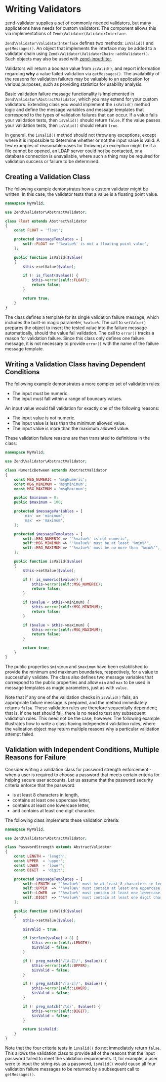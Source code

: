 # Writing Validators

zend-validator supplies a set of commonly needed validators, but many
applications have needs for custom validators. The component allows this via
implementations of `Zend\Validator\ValidatorInterface`.

`Zend\Validator\ValidatorInterface` defines two methods: `isValid()` and
`getMessages()`. An object that implements the interface may be added to a
validator chain using `Zend\Validator\ValidatorChain::addValidator()`. Such
objects may also be used with
[zend-inputfilter](https://zendframework.github.io/zend-inputfilter).

Validators will return a boolean value from `isValid()`, and report information
regarding **why** a value failed validation via `getMessages()`. The
availability of the reasons for validation failures may be valuable to an
application for various purposes, such as providing statistics for usability
analysis.

Basic validation failure message functionality is implemented in
`Zend\Validator\AbstractValidator`, which you may extend for your custom
validators.  Extending class you would implement the `isValid()` method logic
and define the message variables and message templates that correspond to the
types of validation failures that can occur. If a value fails your validation
tests, then `isValid()` should return `false`. If the value passes your
validation tests, then `isValid()` should return `true`.

In general, the `isValid()` method should not throw any exceptions, except where
it is impossible to determine whether or not the input value is valid. A few
examples of reasonable cases for throwing an exception might be if a file cannot
be opened, an LDAP server could not be contacted, or a database connection is
unavailable, where such a thing may be required for validation success or
failure to be determined.

## Creating a Validation Class

The following example demonstrates how a custom validator might be written. In
this case, the validator tests that a value is a floating point value.

```php
namespace MyValid;

use Zend\Validator\AbstractValidator;

class Float extends AbstractValidator
{
    const FLOAT = 'float';

    protected $messageTemplates = [
        self::FLOAT => "'%value%' is not a floating point value",
    ];

    public function isValid($value)
    {
        $this->setValue($value);

        if (! is_float($value)) {
            $this->error(self::FLOAT);
            return false;
        }

        return true;
    }
}
```

The class defines a template for its single validation failure message, which
includes the built-in magic parameter, `%value%`. The call to `setValue()`
prepares the object to insert the tested value into the failure message
automatically, should the value fail validation. The call to `error()` tracks a
reason for validation failure. Since this class only defines one failure
message, it is not necessary to provide `error()` with the name of the failure
message template.

## Writing a Validation Class having Dependent Conditions

The following example demonstrates a more complex set of validation rules:

- The input must be numeric.
- The input must fall within a range of bouncary values.

An input value would fail validation for exactly one of the following reasons:

- The input value is not numeric.
- The input value is less than the minimum allowed value.
- The input value is more than the maximum allowed value.

These validation failure reasons are then translated to definitions in the
class:

```php
namespace MyValid;

use Zend\Validator\AbstractValidator;

class NumericBetween extends AbstractValidator
{
    const MSG_NUMERIC = 'msgNumeric';
    const MSG_MINIMUM = 'msgMinimum';
    const MSG_MAXIMUM = 'msgMaximum';

    public $minimum = 0;
    public $maximum = 100;

    protected $messageVariables = [
        'min' => 'minimum',
        'max' => 'maximum',
    ];

    protected $messageTemplates = [
        self::MSG_NUMERIC => "'%value%' is not numeric",
        self::MSG_MINIMUM => "'%value%' must be at least '%min%'",
        self::MSG_MAXIMUM => "'%value%' must be no more than '%max%'",
    ];

    public function isValid($value)
    {
        $this->setValue($value);

        if (! is_numeric($value)) {
            $this->error(self::MSG_NUMERIC);
            return false;
        }

        if ($value < $this->minimum) {
            $this->error(self::MSG_MINIMUM);
            return false;
        }

        if ($value > $this->maximum) {
            $this->error(self::MSG_MAXIMUM);
            return false;
        }

        return true;
    }
}
```

The public properties `$minimum` and `$maximum` have been established to provide
the minimum and maximum boundaries, respectively, for a value to successfully
validate. The class also defines two message variables that correspond to the
public properties and allow `min` and `max` to be used in message templates as
magic parameters, just as with `value`.

Note that if any one of the validation checks in `isValid()` fails, an
appropriate failure message is prepared, and the method immediately returns
`false`. These validation rules are therefore sequentially dependent; that is,
if one test should fail, there is no need to test any subsequent validation
rules. This need not be the case, however. The following example illustrates how
to write a class having independent validation rules, where the validation
object may return multiple reasons why a particular validation attempt failed.

## Validation with Independent Conditions, Multiple Reasons for Failure

Consider writing a validation class for password strength enforcement - when a
user is required to choose a password that meets certain criteria for helping
secure user accounts. Let us assume that the password security criteria enforce
that the password:

- is at least 8 characters in length,
- contains at least one uppercase letter,
- contains at least one lowercase letter,
- and contains at least one digit character.

The following class implements these validation criteria:

```php
namespace MyValid;

use Zend\Validator\AbstractValidator;

class PasswordStrength extends AbstractValidator
{
    const LENGTH = 'length';
    const UPPER  = 'upper';
    const LOWER  = 'lower';
    const DIGIT  = 'digit';

    protected $messageTemplates = [
        self::LENGTH => "'%value%' must be at least 8 characters in length",
        self::UPPER  => "'%value%' must contain at least one uppercase letter",
        self::LOWER  => "'%value%' must contain at least one lowercase letter",
        self::DIGIT  => "'%value%' must contain at least one digit character",
    ];

    public function isValid($value)
    {
        $this->setValue($value);

        $isValid = true;

        if (strlen($value) < 8) {
            $this->error(self::LENGTH);
            $isValid = false;
        }

        if (! preg_match('/[A-Z]/', $value)) {
            $this->error(self::UPPER);
            $isValid = false;
        }

        if (! preg_match('/[a-z]/', $value)) {
            $this->error(self::LOWER);
            $isValid = false;
        }

        if (! preg_match('/\d/', $value)) {
            $this->error(self::DIGIT);
            $isValid = false;
        }

        return $isValid;
    }
}
```

Note that the four criteria tests in `isValid()` do not immediately return
`false`. This allows the validation class to provide **all** of the reasons that
the input password failed to meet the validation requirements. If, for example,
a user were to input the string `#$%` as a password, `isValid()` would cause
all four validation failure messages to be returned by a subsequent call to
`getMessages()`.
